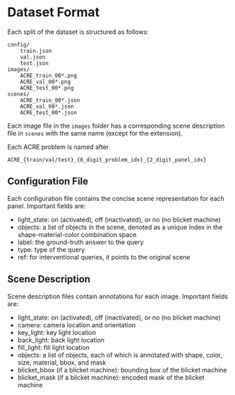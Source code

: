# Dataset Format

Each split of the dataset is structured as follows:
```
config/
    train.json
    val.json
    test.json
images/
    ACRE_train_00*.png
    ACRE_val_00*.png
    ACRE_test_00*.png
scenes/
    ACRE_train_00*.json
    ACRE_val_00*.json
    ACRE_test_00*.json
```

Each image file in the ```images``` folder has a corresponding scene description file in ```scenes``` with the same name (except for the extension).

Each ACRE problem is named after 
```
ACRE_{train/val/test}_{6_digit_problem_idx}_{2_digit_panel_idx}
```

## Configuration File

Each configuration file contains the concise scene representation for each panel. Important fields are:

* light_state: on (activated), off (inactivated), or no (no blicket machine)
* objects: a list of objects in the scene, denoted as a unique index in the shape-material-color combination space
* label: the ground-truth answer to the query
* type: type of the query
* ref: for interventional queries, it points to the original scene

## Scene Description

Scene description files contain annotations for each image. Important fields are:

* light_state: on (activated), off (inactivated), or no (no blicket machine)
* camera: camera location and orientation
* key_light: key light location
* back_light: back light location
* fill_light: fill light location
* objects: a list of objects, each of which is annotated with shape, color, size, material, bbox, and mask
* blicket_bbox (if a blicket machine): bounding box of the blicket machine
* blicket_mask (if a blicket machine): encoded mask of the blicket machine
